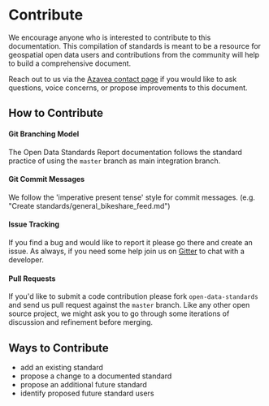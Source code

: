 # Contribute

We encourage anyone who is interested to contribute to this documentation. This compilation of standards is meant to be a resource for geospatial open data users and contributions from the community will help to build a comprehensive document.

Reach out to us via the [Azavea contact page](https://www.azavea.com/contact-us/) if you would like to ask questions, voice concerns, or propose improvements to this document.

## How to Contribute

#### Git Branching Model

The Open Data Standards Report documentation follows the standard practice of using the `master`
branch as main integration branch.

#### Git Commit Messages

We follow the 'imperative present tense' style for commit messages. (e.g.
"Create standards/general_bikeshare_feed.md")

#### Issue Tracking

If you find a bug and would like to report it please go there and create
an issue. As always, if you need some help join us on
[Gitter](https://gitter.im/locationtech/geotrellis) to chat with a
developer.

#### Pull Requests

If you'd like to submit a code contribution please fork `open-data-standards` and send
us pull request against the `master` branch. Like any other open source
project, we might ask you to go through some iterations of discussion and
refinement before merging.

## Ways to Contribute

* add an existing standard
* propose a change to a documented standard
* propose an additional future standard
* identify proposed future standard users
